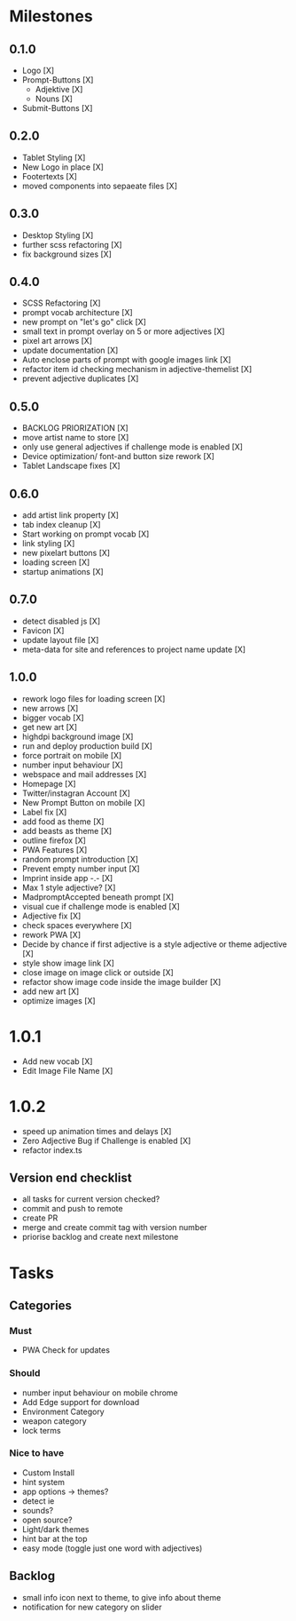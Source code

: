 # Milestones
## 0.1.0
- Logo [X]
- Prompt-Buttons [X]
  - Adjektive [X]
  - Nouns [X]
- Submit-Buttons [X]

## 0.2.0
- Tablet Styling [X]
- New Logo in place [X]
- Footertexts [X]
- moved components into sepaeate files [X]

## 0.3.0
- Desktop Styling [X]
- further scss refactoring [X]
- fix background sizes [X]

## 0.4.0
- SCSS Refactoring [X]
- prompt vocab architecture [X]
- new prompt on "let's go" click [X]
- small text in prompt overlay on 5 or more adjectives [X]
- pixel art arrows [X]
- update documentation [X]
- Auto enclose parts of prompt with google images link [X]
- refactor item id checking mechanism in adjective-themelist [X]
- prevent adjective duplicates [X]

## 0.5.0
- BACKLOG PRIORIZATION [X]
- move artist name to store [X]
- only use general adjectives if challenge mode is enabled [X]
- Device optimization/ font-and button size rework [X]
- Tablet Landscape fixes [X]

## 0.6.0
- add artist link property [X]
- tab index cleanup [X]
- Start working on prompt vocab [X]
- link styling [X]
- new pixelart buttons [X]
- loading screen [X]
- startup animations [X]

## 0.7.0
- detect disabled js [X]
- Favicon [X]
- update layout file [X]
- meta-data for site and references to project name update [X]

## 1.0.0
- rework logo files for loading screen [X]
- new arrows [X]
- bigger vocab [X]
- get new art [X]
- highdpi background image [X]
- run and deploy production build [X]
- force portrait on mobile [X]
- number input behaviour [X]
- webspace and mail addresses [X]
- Homepage [X]
- Twitter/instagran Account [X]
- New Prompt Button on mobile [X]
- Label fix [X]
- add food as theme [X]
- add beasts as theme [X]
- outline firefox [X]
- PWA Features [X]
- random prompt introduction [X]
- Prevent empty number input [X]
- Imprint inside app -.- [X]
- Max 1 style adjective? [X]
- MadpromptAccepted beneath prompt [X]
- visual cue if challenge mode is enabled [X]
- Adjective fix [X]
- check spaces everywhere [X]
- rework PWA [X]
- Decide by chance if first adjective is a style adjective or theme adjective [X]
- style show image link [X]
- close image on image click or outside [X]
- refactor show image code inside the image builder [X]
- add new art [X]
- optimize images [X]

# 1.0.1
- Add new vocab [X]
- Edit Image File Name [X]

# 1.0.2
- speed up animation times and delays [X]
- Zero Adjective Bug if Challenge is enabled [X]
- refactor index.ts

## Version end checklist
- all tasks for current version checked?
- commit and push to remote
- create PR
- merge and create commit tag with version number
- priorise backlog and create next milestone

# Tasks
## Categories
### Must
- PWA Check for updates

### Should
- number input behaviour on mobile chrome
- Add Edge support for download
- Environment Category
- weapon category
- lock terms

### Nice to have
- Custom Install
- hint system
- app options -> themes?
- detect ie
- sounds?
- open source?
- Light/dark themes
- hint bar at the top
- easy mode (toggle just one word with adjectives)

## Backlog
- small info icon next to theme, to give info about theme
- notification for new category on slider